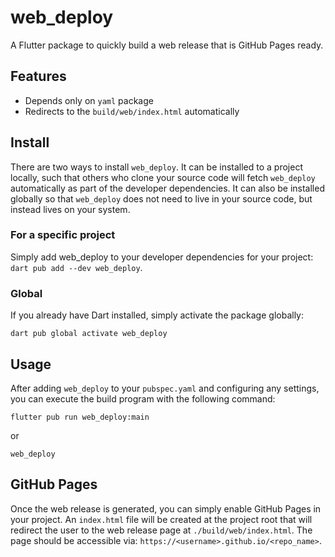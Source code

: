 # web_deploy

A Flutter package to quickly build a web release that is GitHub Pages ready.

## Features

* Depends only on `yaml` package
* Redirects to the `build/web/index.html` automatically

## Install

There are two ways to install `web_deploy`. It can be installed to a project locally, such that others who clone your source
code will fetch `web_deploy` automatically as part of the developer dependencies. It can also be installed globally so
that `web_deploy` does not need to live in your source code, but instead lives on your system.

### For a specific project

Simply add web_deploy to your developer dependencies for your project: `dart pub add --dev web_deploy`.

### Global

If you already have Dart installed, simply activate the package globally:

```shell
dart pub global activate web_deploy
```

## Usage

After adding `web_deploy` to your `pubspec.yaml` and configuring any settings, you can execute
the build program with the following command:

`flutter pub run web_deploy:main`

or

`web_deploy`

## GitHub Pages

Once the web release is generated, you can simply enable GitHub Pages in your project. An `index.html` file will be
created at the project root that will redirect the user to the web release page at `./build/web/index.html`. The page
should be accessible via: `https://<username>.github.io/<repo_name>`.
